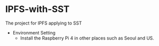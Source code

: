# IPFS-with-SST
The project for IPFS applying to SST

- Environment Setting
  - Install the Raspberry Pi 4 in other places such as Seoul and US. 
